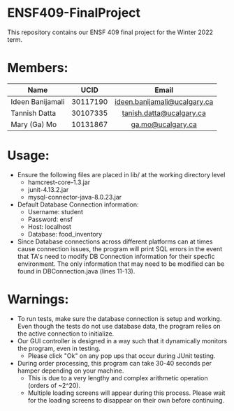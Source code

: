 # ENSF409-FinalProject
This repository contains our ENSF 409 final project for the Winter 2022 term.

# Members:
| Name              | UCID     |             Email              |
| ----------------- |:--------:|:------------------------------:|
| Ideen Banijamali  | 30117190 | ideen.banijamali@ucalgary.ca   |
| Tannish Datta     | 30107335 | tanish.datta@ucalgary.ca       |
| Mary (Ga) Mo      | 10131867 | ga.mo@ucalgary.ca 		        | 

# Usage:
- Ensure the following files are placed in lib/ at the working directory level
    - hamcrest-core-1.3.jar
    - junit-4.13.2.jar
    - mysql-connector-java-8.0.23.jar
- Default Database Connection information:
    - Username: student
    - Password: ensf
    - Host: localhost
    - Database: food_inventory
- Since Database connections across different platforms can at times cause connection issues, the program will print SQL errors in the event that TA's need to modify DB Connection information for their specfic environment. The only information that may need to be modified can be found in DBConnection.java (lines 11-13).

# Warnings:
- To run tests, make sure the database connection is setup and working. Even though the tests do not use database data, the program relies on the active connection to initialize.
- Our GUI controller is designed in a way such that it dynamically monitors the program, even in testing.
    - Please click "Ok" on any pop ups that occur during JUnit testing.
- During order processing, this program can take 30-40 seconds per hamper depending on your machine.
    - This is due to a very lengthy and complex arithmetic operation (orders of ~2^20).
    - Multiple loading screens will appear during this process. Please wait for the loading screens to disappear on their own before continuing.